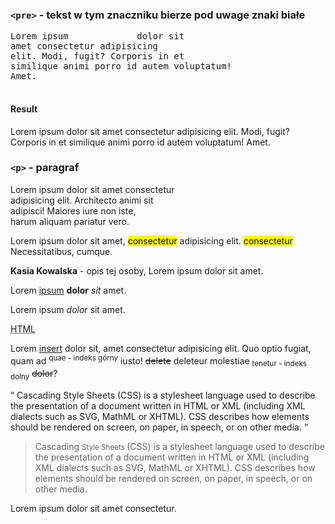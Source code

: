 
### `<pre>` - tekst w tym znaczniku bierze pod uwage znaki białe
<p>
<pre>
Lorem ipsum             dolor sit
amet consectetur adipisicing 
elit. Modi, fugit? Corporis in et 
similique animi porro id autem voluptatum! 
Amet.
    </pre>
</p>

#### Result
<p>Lorem ipsum             dolor sit
amet consectetur adipisicing 
elit. Modi, fugit? Corporis in et 
similique animi porro id autem voluptatum! 
Amet.
</p>



### `<p>` - paragraf
<p>
    Lorem ipsum dolor sit amet consectetur <br>
    adipisicing elit. Architecto animi sit <br>
    adipisci! Maiores iure non iste, <br>
    harum aliquam pariatur vero.
</p>

<!-- mark - wyróżnia element ze względu na kontekst -->
<p>
    Lorem ipsum dolor sit amet, <mark>consectetur</mark>
    adipisicing elit. <mark>consectetur</mark> Necessitatibus, cumque.
</p>

<!-- strong - pogrubiony tekst, semantycznie ważny, wyróżniony -->
<p>
    <strong>Kasia Kowalska</strong> - opis tej osoby, Lorem ipsum dolor sit amet.
</p>

<!-- b - tylko pogrubienie -->
<p>
    Lorem <u>ipsum</u> <b>dolor</b> <i>sit</i> amet.
</p>

<!-- em - emfaza, pochylony, semnatycznie znaczący, 
    mniejsza waga niż strong -->
<p>
    Lorem ipsum <em>dolor</em> sit amet.
</p>

<!-- abbr - skrót -->
<p>
    <abbr title="Hyper Text Markup Language">HTML</abbr>
</p>

<!-- zmiany w tekście, ins - dodany tekst, del- sksowany
     sup - indeks górny, sub - indeks dolny,
     s - tylko przekreślony tekst -->
<p>Lorem <ins>insert</ins> dolor sit, amet consectetur
    adipisicing elit. Quo optio fugiat, quam
    ad <sup>quae - indeks górny</sup> iusto! <del>delete</del> deleteur molestiae
    <sub>tenetur - indeks dolny</sub> <s>dolor</s>?
</p>

<!-- q - cytat, element blokowy -->
<q cite="https://developer.mozilla.org/en-US/docs/Web/CSS">
    Cascading Style Sheets (CSS) is a stylesheet language used to describe the presentation of a document written in
    HTML or XML (including XML dialects such as SVG, MathML or XHTML). CSS describes how elements should be rendered on
    screen, on paper, in speech, or on other media.
</q>

<!-- blockquote - cytat, element blokowy, odsunięty id lewej krawędzi okna -->
<blockquote cite="https://developer.mozilla.org/en-US/docs/Web/CSS">
    Cascading <small>Style Sheets </small>(CSS) is a stylesheet language used to describe the presentation of a document
    written in HTML or XML (including XML dialects such as SVG, MathML or XHTML). CSS describes how elements should be
    rendered on screen, on paper, in speech, or on other media.
</blockquote>

<!-- span fragment tekstu do dalszej pracy np z css -->
<p>
    Lorem <span>ipsum</span> dolor
    <span class="bolded-text">sit</span> amet consectetur.
</p>

</body>

</html>
